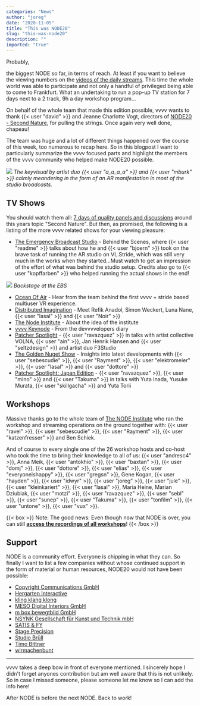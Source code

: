 ```yaml
---
categories: "News"
author: "joreg"
date: "2020-11-05"
title: "This was NODE20"
slug: "this-was-node20"
description: ""
imported: "true"
---
```



Probably,

the biggest NODE so far, in terms of reach. At least if you want to believe the viewing numbers on the [videos of the daily streams](https://www.youtube.com/playlist?list=PLi8N-UjBVL0d0zNdIxs_QuXnr16QhUqd2). This time the whole world was able to participate and not only a handful of privileged being able to come to Frankfurt. What an undertaking to run a pop-up TV station for 7 days next to a 2 track, 9h a day workshop program...

On behalf of the whole team that made this edition possible, vvvv wants to thank {{< user "david" >}} and Jeanne Charlotte Vogt, directors of [NODE20 - Second Nature](http://20.nodeforum.org/), for pulling the strings. Once again very well done, chapeau!

The team was huge and a lot of different things happened over the course of this week, too numerous to recap here. So in this blogpost I want to particularly summarize the vvvv focused parts and highlight the members of the vvvv community who helped make NODE20 possible.

![](Keyvisual.jpg) 
*The keyvisual by artist duo {{< user "a_a_a_a" >}} and {{< user "mburk" >}} calmly meandering in the form of an AR manifestation in most of the studio broadcasts.*

## TV Shows
You should watch them all: [7 days of quality panels and discussions](https://www.youtube.com/playlist?list=PLi8N-UjBVL0d0zNdIxs_QuXnr16QhUqd2) around this years topic "Second Nature". But then, as promised, the following is a listing of the more vvvv related shows for your viewing pleasure:

* [The Emergency Broadcast Studio](https://youtu.be/SqtvLRB_dQk?t=9304) - Behind the Scenes, where {{< user "readme" >}} talks about how he and {{< user "bjoern" >}} took on the brave task of running the AR studio on VL.Stride, which was still very much in the works when they started...Must watch to get an impression of the effort of what was behind the studio setup. Credits also go to {{< user "kopffarben" >}} who helped running the actual shows in the end!

![](EBS.jpg) 
*Backstage at the EBS*

* [Ocean Of Air](https://youtu.be/qQVj1Bepnow?t=10659) - Hear from the team behind the first vvvv + stride based multiuser VR experience.
* [Distributed Imagination](https://youtu.be/zAw09yVGJt8?t=2085) - Meet Refik Anadol, Simon Weckert, Luna Nane, {{< user "lasal" >}} and {{< user "Noir" >}}
* [The Node Institute](https://youtu.be/ebF2oK1yvO8?t=12887) - About the idea of the institute
* [vvvv Keynode](https://youtu.be/qQVj1Bepnow?t=17986) - From the devvvvelopers diary
* [Patcher Spotlight](https://youtu.be/zAw09yVGJt8?t=16326) - {{< user "ravazquez" >}} in talks with artist collective VOLNA, {{< user "ain" >}}, Jan Henrik Hansen and {{< user "seltzdesign" >}} and artist duo F3Studio
* [The Golden Nuget Show](https://youtu.be/SqtvLRB_dQk?t=15446) - Insights into latest developments with {{< user "sebescudie" >}}, {{< user "Rayment" >}}, {{< user "elektromeier" >}}, {{< user "lasal" >}} and {{< user "dottore" >}}
* [Patcher Spotlight: Japan Edition](https://youtu.be/ebF2oK1yvO8?t=2013) - {{< user "ravazquez" >}}, {{< user "mino" >}} and {{< user "Takuma" >}} in talks with Yuta Inada, Yusuke Murata, {{< user "skillgacha" >}} and Yuta Torii

## Workshops
Massive thanks go to the whole team of [The NODE Institute](http://thenodeinstitute.org/) who ran the workshop and streaming operations on the ground together with: {{< user "ravel" >}}, {{< user "sebescudie" >}}, {{< user "Rayment" >}}, {{< user "katzenfresser" >}} and Ben Schiek.

And of course to every single one of the 26 workshop hosts and co-host who took the time to bring their knowledge to all of us: {{< user "andresc4" >}}, Anna Meik, {{< user "antokhio" >}}, {{< user "baxtan" >}}, {{< user "domj" >}}, {{< user "dottore" >}}, {{< user "elias" >}}, {{< user "everyoneishappy" >}}, {{< user "gregsn" >}}, Gene Kogan, {{< user "hayden" >}}, {{< user "idwyr" >}}, {{< user "joreg" >}}, {{< user "jule" >}}, {{< user "kleinkariert" >}}, {{< user "lasal" >}}, Maria Heine, Marian Dziubiak, {{< user "motzi" >}}, {{< user "ravazquez" >}}, {{< user "sebl" >}}, {{< user "sunep" >}}, {{< user "Takuma" >}}, {{< user "tonfilm" >}}, {{< user "untone" >}}, {{< user "vux" >}}.

{{< box >}}
Note:
The good news: Even though now that NODE is over, you can still **[access the recordings of all workshops](/blog/2020/node20-workshop-recordings-online-survey)**!
{{< /box >}}

## Support
NODE is a community effort. Everyone is chipping in what they can. So finally I want to list a few companies without whose continued support in the form of material or human resources, NODE20 would not have been possible:

* [Copyright Communications GmbH](https://copyrightcommunications.de/)
* [Hergarten Interactive](https://hergarten.io/)
* [kling klang klong](https://klingklangklong.com)
* [MESO Digital Interiors GmbH](https://meso.design)
* [m box bewegtbild GmbH](https://m-box.de)
* [NSYNK Gesellschaft für Kunst und Technik mbH](https://nsynk.de/)
* [SATIS & FY](https://satis-fy.com/)
* [Stage Precision](http://www.stageprecision.com/)
* [Studio Brüll](https://studiobruell.de/)
* [Timo Bittner](http://fluesterlaut.de/)
* [wirmachenbunt](https://www.wirmachenbunt.de/)

---

vvvv takes a deep bow in front of everyone mentioned. I sincerely hope I didn't forget anyones contribution but am well aware that this is not unlikely. So in case I missed someone, please someone let me know so I can add the info here!

After NODE is before the next NODE. 
Back to work!

